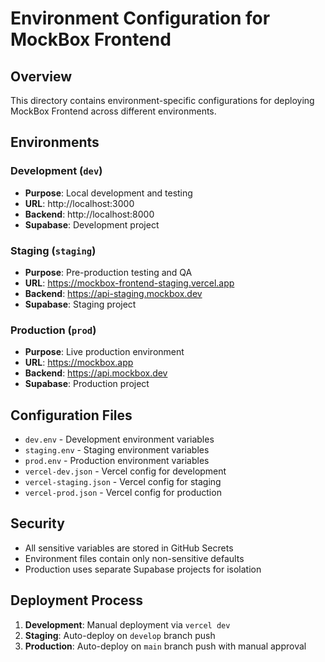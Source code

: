 # Environment Configuration for MockBox Frontend

## Overview
This directory contains environment-specific configurations for deploying MockBox Frontend across different environments.

## Environments

### Development (`dev`)
- **Purpose**: Local development and testing
- **URL**: http://localhost:3000
- **Backend**: http://localhost:8000
- **Supabase**: Development project

### Staging (`staging`)
- **Purpose**: Pre-production testing and QA
- **URL**: https://mockbox-frontend-staging.vercel.app
- **Backend**: https://api-staging.mockbox.dev
- **Supabase**: Staging project

### Production (`prod`)
- **Purpose**: Live production environment
- **URL**: https://mockbox.app
- **Backend**: https://api.mockbox.dev
- **Supabase**: Production project

## Configuration Files

- `dev.env` - Development environment variables
- `staging.env` - Staging environment variables  
- `prod.env` - Production environment variables
- `vercel-dev.json` - Vercel config for development
- `vercel-staging.json` - Vercel config for staging
- `vercel-prod.json` - Vercel config for production

## Security

- All sensitive variables are stored in GitHub Secrets
- Environment files contain only non-sensitive defaults
- Production uses separate Supabase projects for isolation

## Deployment Process

1. **Development**: Manual deployment via `vercel dev`
2. **Staging**: Auto-deploy on `develop` branch push
3. **Production**: Auto-deploy on `main` branch push with manual approval

